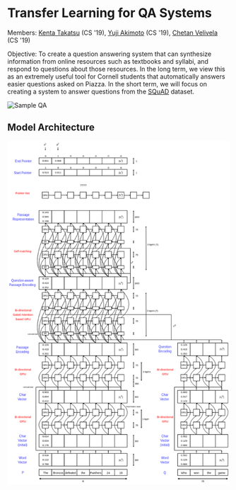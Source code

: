 # Transfer Learning for QA Systems

Members: 
[Kenta Takatsu](https://github.com/Kenta426) (CS '19),
[Yuji Akimoto](https://github.com/yujiakimoto) (CS '19),
[Chetan Velivela](https://github.com/Srivelivela) (CS '19)

Objective: To create a question answering system that can
synthesize information from online resources such as textbooks
and syllabi, and respond to questions about those resources.
In the long term, we view this as an extremely useful tool
for Cornell students that automatically answers easier questions
asked on Piazza. In the short term, we will focus on creating
a system to answer questions from the 
[SQuAD](https://rajpurkar.github.io/SQuAD-explorer/) dataset. 
  
![Sample QA](https://tensorflowkorea.files.wordpress.com/2016/06/squad-explore.png)

## Model Architecture

![R Net](analysis/R-Net.png)

